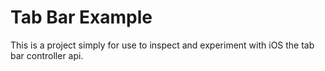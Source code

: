 #  Tab Bar Example

This is a project simply for use to inspect and experiment with iOS the tab bar controller api.
